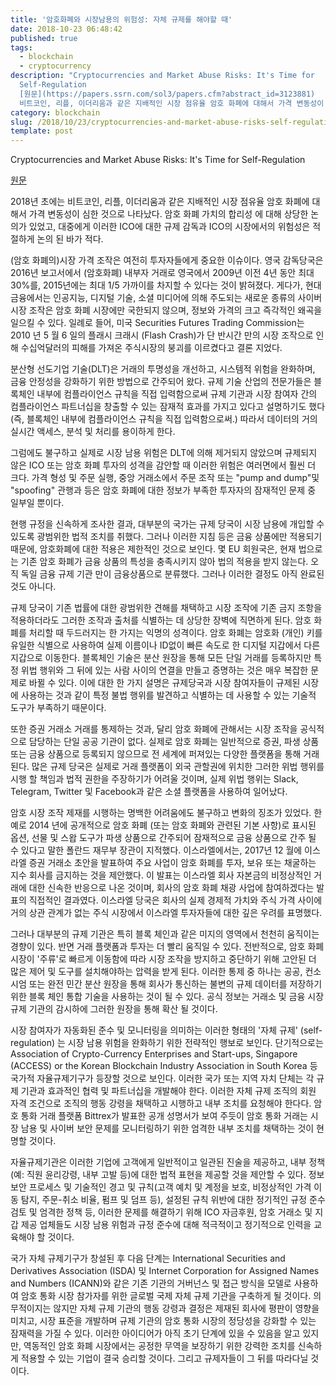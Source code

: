 ```yaml
---
title: '암호화폐와 시장남용의 위험성: 자체 규제를 해야할 때'
date: 2018-10-23 06:48:42
published: true
tags:
  - blockchain
  - cryptocurrency
description: "Cryptocurrencies and Market Abuse Risks: It's Time for
  Self-Regulation
  [원문](https://papers.ssrn.com/sol3/papers.cfm?abstract_id=3123881)   2018년 초에는
  비트코인, 리플, 이더리움과 같은 지배적인 시장 점유율 암호 화폐에 대해서 가격 변동성이 ..."
category: blockchain
slug: /2018/10/23/cryptocurrencies-and-market-abuse-risks-self-regulation/
template: post
---
```


Cryptocurrencies and Market Abuse Risks: It's Time for Self-Regulation

[원문](https://papers.ssrn.com/sol3/papers.cfm?abstract_id=3123881)

2018년 초에는 비트코인, 리플, 이더리움과 같은 지배적인 시장 점유율 암호 화폐에 대해서 가격 변동성이 심한 것으로 나타났다. 암호 화폐 가치의 합리성 에 대해 상당한 논의가 있었고, 대중에게 이러한 ICO에 대한 규제 감독과 ICO의 시장에서의 위험성은 적절하게 논의 된 바가 적다.

(암호 화폐의)시장 가격 조작은 여전히 투자자들에게 중요한 이슈이다. 영국 감독당국은 2016년 보고서에서 (암호화폐) 내부자 거래로 영국에서 2009년 이전 4년 동안 최대 30%를, 2015년에는 최대 1/5 가까이를 차지할 수 있다는 것이 밝혀졌다. 게다가, 현대 금융에서는 인공지능, 디지털 기술, 소셜 미디어에 의해 주도되는 새로운 종류의 사이버 시장 조작은 암호 화폐 시장에만 국한되지 않으며, 정보와 가격의 크고 즉각적인 왜곡을 일으킬 수 있다. 일례로 들어, 미국 Securities Futures Trading Commission는 2010 년 5 월 6 일의 플래시 크래시 (Flash Crash)가 단 반시간 만의 시장 조작으로 인해 수십억달러의 피해를 가져온 주식시장의 붕괴를 이르켰다고 결론 지었다.

분산형 선도기업 기술(DLT)은 거래의 투명성을 개선하고, 시스템적 위험을 완화하며, 금융 안정성을 강화하기 위한 방법으로 간주되어 왔다. 규제 기술 산업의 전문가들은 블록체인 내부에 컴플라이언스 규칙을 직접 입력함으로써 규제 기관과 시장 참여자 간의 컴플라이언스 파트너십을 창출할 수 있는 잠재적 효과를 가지고 있다고 설명하기도 했다(즉, 블록체인 내부에 컴플라이언스 규칙을 직접 입력함으로써.) 따라서 데이터의 거의 실시간 액세스, 분석 및 처리를 용이하게 한다.

그럼에도 불구하고 실제로 시장 남용 위험은 DLT에 의해 제거되지 않았으며 규제되지 않은 ICO 또는 암호 화폐 투자의 성격을 감안할 때 이러한 위험은 여러면에서 훨씬 더 크다. 가격 형성 및 주문 실행, 중앙 거래소에서 주문 조작 또는 "pump and dump"및 "spoofing" 관행과 등은 암호 화폐에 대한 정보가 부족한 투자자의 잠재적인 문제 중 일부일 뿐이다.

현행 규정을 신속하게 조사한 결과, 대부분의 국가는 규제 당국이 시장 남용에 개입할 수 있도록 광범위한 법적 조치를 취했다. 그러나 이러한 지침 등은 금융 상품에만 적용되기 때문에, 암호화폐에 대한 적용은 제한적인 것으로 보인다. 몇 EU 회원국은, 현재 법으로는 기존 암호 화폐가 금융 상품의 특성을 충족시키지 않아 법의 적용을 받지 않는다. 오직 독일 금융 규제 기관 만이 금융상품으로 분류했다. 그러나 이러한 결정도 아직 완료된 것도 아니다.

규제 당국이 기존 법률에 대한 광범위한 견해를 채택하고 시장 조작에 기존 금지 조항을 적용하더라도 그러한 조작과 출처를 식별하는 데 상당한 장벽에 직면하게 된다. 암호 화폐를 처리할 때 두드러지는 한 가지는 익명의 성격이다. 암호 화폐는 암호화 (개인) 키를 유일한 식별으로 사용하여 실제 이름이나 ID없이 빠른 속도로 한 디지털 지갑에서 다른 지갑으로 이동한다. 블록체인 기술은 분산 원장을 통해 모든 단일 거래를 등록하지만 특정 위법 행위와 그 뒤에 있는 사람 사이의 연결을 만들고 증명하는 것은 매우 복잡한 문제로 바뀔 수 있다. 이에 대한 한 가지 설명은 규제당국과 시장 참여자들이 규제된 시장에 사용하는 것과 같이 특정 불법 행위를 발견하고 식별하는 데 사용할 수 있는 기술적 도구가 부족하기 때문이다.

또한 증권 거래소 거래를 통제하는 것과, 달리 암호 화폐에 관해서는 시장 조작을 공식적으로 담당하는 단일 공공 기관이 없다. 실제로 암호 화폐는 일반적으로 증권, 파생 상품 또는 금융 상품으로 등록되지 않으므로 전 세계에 퍼져있는 다양한 플랫폼을 통해 거래된다. 많은 규제 당국은 실제로 거래 플랫폼이 외국 관할권에 위치한 그러한 위법 행위를 시행 할 책임과 법적 권한을 주장하기가 어려울 것이며, 실제 위법 행위는 Slack, Telegram, Twitter 및 Facebook과 같은 소셜 플랫폼을 사용하여 일어났다.

암호 시장 조작 제재를 시행하는 명백한 어려움에도 불구하고 변화의 징조가 있었다. 한 예로 2014 년에 공개적으로 암호 화폐 (또는 암호 화폐와 관련된 기본 사항)로 표시된 옵션, 선물 및 스왑 도구가 파생 상품으로 간주되어 잠재적으로 금융 상품으로 간주 될 수 있다고 말한 폴란드 재무부 장관이 지적했다. 이스라엘에서는, 2017년 12 월에 이스라엘 증권 거래소 초안을 발표하여 주요 사업이 암호 화폐를 투자, 보유 또는 채굴하는 지수 회사를 금지하는 것을 제안했다. 이 발표는 이스라엘 회사 자본금의 비정상적인 거래에 대한 신속한 반응으로 나온 것이며, 회사의 암호 화폐 채광 사업에 참여하겠다는 발표의 직접적인 결과였다. 이스라엘 당국은 회사의 실제 경제적 가치와 주식 가격 사이에 거의 상관 관계가 없는 주식 시장에서 이스라엘 투자자들에 대한 깊은 우려를 표명했다.

그러나 대부분의 규제 기관은 특히 블록 체인과 같은 미지의 영역에서 천천히 움직이는 경향이 있다. 반면 거래 플랫폼과 투자는 더 빨리 움직일 수 있다. 전반적으로, 암호 화폐 시장이 '주류'로 빠르게 이동함에 따라 시장 조작을 방지하고 중단하기 위해 고안된 더 많은 제어 및 도구를 설치해야하는 압력을 받게 된다. 이러한 통제 중 하나는 공공, 컨소시엄 또는 완전 민간 분산 원장을 통해 회사가 통신하는 불변의 규제 데이터를 저장하기 위한 블록 체인 통합 기술을 사용하는 것이 될 수 있다. 공식 정보는 거래소 및 금융 시장 규제 기관의 감시하에 그러한 원장을 통해 확산 될 것이다.

시장 참여자가 자동화된 준수 및 모니터링을 의미하는 이러한 형태의 '자체 규제' (self-regulation) 는 시장 남용 위험을 완화하기 위한 전략적인 행보로 보인다. 단기적으로는 Association of Crypto-Currency Enterprises and Start-ups, Singapore (ACCESS) or the Korean Blockchain Industry Association in South Korea 등 국가적 자율규제기구가 등장할 것으로 보인다. 이러한 국가 또는 지역 자치 단체는 각 규제 기관과 효과적인 협력 및 파트너십을 개발해야 한다. 이러한 자체 규제 조직의 회원 자격 조건으로 조직의 행동 강령을 채택하고 시행하고 내부 조치를 요청해야 한다다. 암호 통화 거래 플랫폼 Bittrex가 발표한 공개 성명서가 보여 주듯이 암호 통화 거래는 시장 남용 및 사이버 보안 문제를 모니터링하기 위한 엄격한 내부 조치를 채택하는 것이 현명할 것이다.

자율규제기관은 이러한 기업에 고객에게 일반적이고 일관된 진술을 제공하고, 내부 정책(예: 직원 윤리강령, 내부 고발 등)에 대한 법적 표현을 제공할 것을 제안할 수 있다. 정보 보안 프로세스 및 기술적인 경고 및 규칙(고객 예치 및 계정을 보호, 비정상적인 가격 이동 탐지, 주문-취소 비율, 펌프 및 덤프 등), 설정된 규칙 위반에 대한 정기적인 규정 준수 검토 및 엄격한 정책 등, 이러한 문제를 해결하기 위해 ICO 자금후원, 암호 거래소 및 지갑 제공 업체들도 시장 남용 위험과 규정 준수에 대해 적극적이고 정기적으로 인력을 교육해야 할 것이다.

국가 자체 규제기구가 창설된 후 다음 단계는 International Securities and Derivatives Association (ISDA) 및 Internet Corporation for Assigned Names and Numbers (ICANN)와 같은 기존 기관의 거버넌스 및 접근 방식을 모델로 사용하여 암호 통화 시장 참가자를 위한 글로벌 국제 자체 규제 기관을 구축하게 될 것이다. 의무적이지는 않지만 자체 규제 기관의 행동 강령과 결정은 제재된 회사에 평판이 영향을 미치고, 시장 표준을 개발하며 규제 기관의 암호 통화 시장의 정당성을 강화할 수 있는 잠재력을 가질 수 있다. 이러한 아이디어가 아직 초기 단계에 있을 수 있음을 알고 있지만, 역동적인 암호 화폐 시장에서는 공정한 무역을 보장하기 위한 강력한 조치를 신속하게 적용할 수 있는 기업이 결국 승리할 것이다. 그리고 규제자들이 그 뒤를 따라다닐 것이다.
